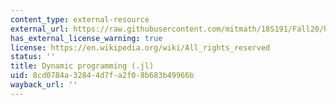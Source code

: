 ```yaml
---
content_type: external-resource
external_url: https://raw.githubusercontent.com/mitmath/18S191/Fall20/homework/homework2/hw2.jl
has_external_license_warning: true
license: https://en.wikipedia.org/wiki/All_rights_reserved
status: ''
title: Dynamic programming (.jl)
uid: 8cd0784a-3284-4d7f-a2f0-8b683b49966b
wayback_url: ''
---
```

